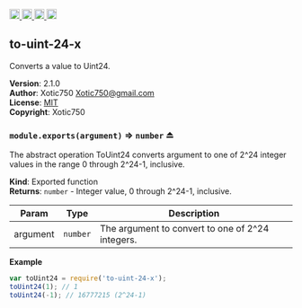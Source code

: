 <a href="https://travis-ci.org/Xotic750/to-uint-24-x"
   title="Travis status">
<img
   src="https://travis-ci.org/Xotic750/to-uint-24-x.svg?branch=master"
   alt="Travis status" height="18"/>
</a>
<a href="https://david-dm.org/Xotic750/to-uint-24-x"
   title="Dependency status">
<img src="https://david-dm.org/Xotic750/to-uint-24-x.svg"
   alt="Dependency status" height="18"/>
</a>
<a href="https://david-dm.org/Xotic750/to-uint-24-x#info=devDependencies"
   title="devDependency status">
<img src="https://david-dm.org/Xotic750/to-uint-24-x/dev-status.svg"
   alt="devDependency status" height="18"/>
</a>
<a href="https://badge.fury.io/js/to-uint-24-x" title="npm version">
<img src="https://badge.fury.io/js/to-uint-24-x.svg"
   alt="npm version" height="18"/>
</a>
<a name="module_to-uint-24-x"></a>

## to-uint-24-x
Converts a value to Uint24.

**Version**: 2.1.0  
**Author**: Xotic750 <Xotic750@gmail.com>  
**License**: [MIT](&lt;https://opensource.org/licenses/MIT&gt;)  
**Copyright**: Xotic750  
<a name="exp_module_to-uint-24-x--module.exports"></a>

### `module.exports(argument)` ⇒ <code>number</code> ⏏
The abstract operation ToUint24 converts argument to one of 2^24 integer
values in the range 0 through 2^24-1, inclusive.

**Kind**: Exported function  
**Returns**: <code>number</code> - Integer value, 0 through 2^24-1, inclusive.  

| Param | Type | Description |
| --- | --- | --- |
| argument | <code>number</code> | The argument to convert to one of 2^24 integers. |

**Example**  
```js
var toUint24 = require('to-uint-24-x');
toUint24(1); // 1
toUint24(-1); // 16777215 (2^24-1)
```
